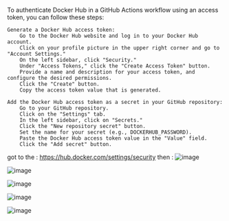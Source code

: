
To authenticate Docker Hub in a GitHub Actions workflow using an access token, you can follow these steps:

    Generate a Docker Hub access token:
        Go to the Docker Hub website and log in to your Docker Hub account.
        Click on your profile picture in the upper right corner and go to "Account Settings."
        On the left sidebar, click "Security."
        Under "Access Tokens," click the "Create Access Token" button.
        Provide a name and description for your access token, and configure the desired permissions.
        Click the "Create" button.
        Copy the access token value that is generated.

    Add the Docker Hub access token as a secret in your GitHub repository:
        Go to your GitHub repository.
        Click on the "Settings" tab.
        In the left sidebar, click on "Secrets."
        Click the "New repository secret" button.
        Set the name for your secret (e.g., DOCKERHUB_PASSWORD).
        Paste the Docker Hub access token value in the "Value" field.
        Click the "Add secret" button.
got to the : 
https://hub.docker.com/settings/security
then :
![image](https://github.com/ghailen/microservice-example-cloud-gateway/assets/36199753/0dddc980-0d1c-4c61-ae2c-992e40782f35)

![image](https://github.com/ghailen/microservice-example-cloud-gateway/assets/36199753/3688e804-66fe-49f3-94c3-50de76e2ae62)


![image](https://github.com/ghailen/microservice-example-cloud-gateway/assets/36199753/54163f1c-3dc4-4f3b-a39e-51616c2a66cd)

![image](https://github.com/ghailen/microservice-example-cloud-gateway/assets/36199753/27d6b86f-dc7c-463e-9017-f1690665d100)

![image](https://github.com/ghailen/microservice-example-cloud-gateway/assets/36199753/434991db-413e-44ce-8294-abb40e81e763)
